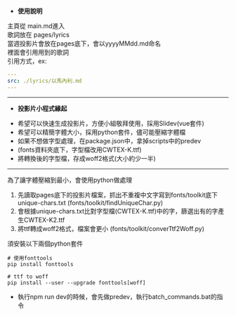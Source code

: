 - **使用說明**  

主頁從 main.md進入  
歌詞放在 pages/lyrics  
當週投影片會放在pages底下，會以yyyyMMdd.md命名  
裡面會引用用到的歌詞  
引用方式，ex:   
```yaml
---
src: ./lyrics/以馬內利.md
---
```
---

- **投影片小程式緣起**  

* 希望可以快速生成投影片，方便小組敬拜使用，採用Slidev(vue套件)
* 希望可以精簡字體大小，採用python套件，儘可能壓縮字體檔
* 如果不想做字型處理，在package.json中，拿掉scripts中的predev
* (fonts資料夾底下，字型檔改用CWTEX-K.ttf)
* 將轉換後的字型檔，存成woff2格式(大小約少一半)

---

為了讓字體壓縮到最小，會使用python做處理  
1. 先讀取pages底下的投影片檔案，抓出不重複中文字寫到fonts/toolkit底下unique-chars.txt
   (fonts/toolkit/findUniqueChar.py)
2. 會根據unique-chars.txt比對字型檔(CWTEX-K.ttf)中的字，篩選出有的字產生CWTEX-K2.ttf
3. 將ttf轉成woff2格式，檔案會更小
   (fonts/toolkit/converTtf2Woff.py)

須安裝以下兩個python套件
```
# 使用fonttools
pip install fonttools

# ttf to woff
pip install --user --upgrade fonttools[woff] 
```

* 執行npm run dev的時候，會先做predev，執行batch_commands.bat的指令